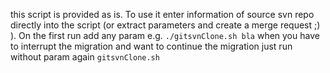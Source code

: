 this script is provided as is. To use it enter information of source svn repo directly into the script (or extract parameters and create a merge request ;) 
). On the first run add any param e.g. `./gitsvnClone.sh bla` when you have to interrupt the migration and want to continue the migration just run without param again `gitsvnClone.sh`
